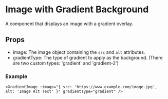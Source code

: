 # Image with Gradient Background

A component that displays an image with a gradient overlay.

## Props

- image: The image object containing the `src` and `alt` attributes.
- gradientType: The type of gradient to apply as the background. (There are two custom types: 'gradient' and 'gradient-2')

### Example

```
<GradientImage :image="{ src: 'https://www.example.com/image.jpg', alt: 'Image Alt Text' }" gradientType="gradient" />
```
